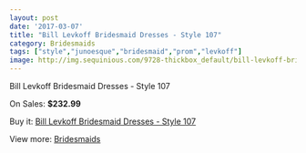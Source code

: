```yaml
---
layout: post
date: '2017-03-07'
title: "Bill Levkoff Bridesmaid Dresses - Style 107"
category: Bridesmaids
tags: ["style","junoesque","bridesmaid","prom","levkoff"]
image: http://img.sequinious.com/9728-thickbox_default/bill-levkoff-bridesmaid-dresses-style-107.jpg
---
```

Bill Levkoff Bridesmaid Dresses - Style 107

On Sales: **$232.99**
<a href="https://www.sequinious.com/bridesmaids/4251-bill-levkoff-bridesmaid-dresses-style-107.html"><amp-img layout="responsive" width="600" height="600" src="//img.sequinious.com/9728-thickbox_default/bill-levkoff-bridesmaid-dresses-style-107.jpg" alt="Bill Levkoff Bridesmaid Dresses - Style 107 0" /></a>

Buy it: [Bill Levkoff Bridesmaid Dresses - Style 107](https://www.sequinious.com/bridesmaids/4251-bill-levkoff-bridesmaid-dresses-style-107.html "Bill Levkoff Bridesmaid Dresses - Style 107")

View more: [Bridesmaids](https://www.sequinious.com/3-bridesmaids "Bridesmaids")